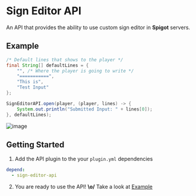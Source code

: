 # Sign Editor API
An API that provides the ability to use custom sign editor in **Spigot** servers.

## Example
```java
/* Default lines that shows to the player */
final String[] defaultLines = {
    "", /* Where the player is going to write */
    "===========",
    "This is",
    "Test Input"
};

SignEditorAPI.open(player, (player, lines) -> {
    System.out.println("Submitted Input: " + lines[0]);
}, defaultLines);
```
![image](https://user-images.githubusercontent.com/20463031/101609486-11f7a300-3a18-11eb-9463-11b97a9bf217.png)

## Getting Started
1. Add the API plugin to the your `plugin.yml` dependencies
```yml
depend:
  - sign-editor-api
```
2. You are ready to use the API! **\o/** Take a look at [Example](#Example) 
